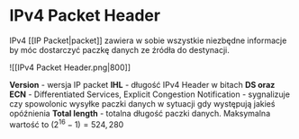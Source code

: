 # IPv4 Packet Header
IPv4 [[IP Packet|packet]] zawiera w sobie wszystkie niezbędne informacje by móc dostarczyć paczkę danych ze źródła do destynacji.

![[IPv4 Packet Header.png|800]]

**Version** - wersja IP packet
**IHL** - długość IPv4 Header w bitach 
**DS oraz ECN** - Differentiated Services, Explicit Congestion Notification - sygnalizuje czy spowolonic wysyłke paczki danych w sytuacji gdy występują jakieś opóźnienia
**Total length** - totalna długość paczki danych. Maksymalna wartość to $(2^{16}-1) = 524,280$
